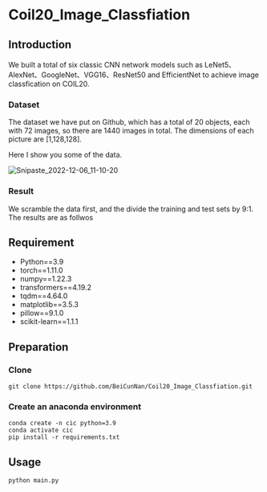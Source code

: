 # Coil20_Image_Classfiation
## Introduction

We built a total of six classic CNN network models such as LeNet5、AlexNet、GoogleNet、VGG16、ResNet50 and EfficientNet to achieve image classfication on COIL20.

### Dataset

The dataset we have put on Github, which has a total of 20 objects, each with 72 images, so there are 1440 images in total. The dimensions of each picture are [1,128,128].

Here I show you some of the data.

![Snipaste_2022-12-06_11-10-20](https://user-images.githubusercontent.com/105692522/205828070-c11f41a5-356d-4f22-8445-20cc115214ad.jpg)


### Result

We scramble the data first, and the divide the training and test sets by 9:1. The results are as follwos



## Requirement

- Python==3.9
- torch==1.11.0
- numpy==1.22.3
- transformers==4.19.2
- tqdm==4.64.0
- matplotlib==3.5.3
- pillow==9.1.0
- scikit-learn==1.1.1

## Preparation

### Clone

```shell
git clone https://github.com/BeiCunNan/Coil20_Image_Classfiation.git
```

### Create an anaconda environment

```shell
conda create -n cic python=3.9
conda activate cic
pip install -r requirements.txt
```

## Usage

```
python main.py
```

